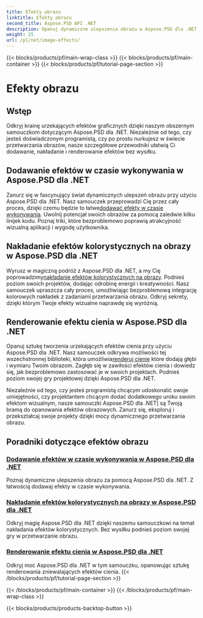 ```yaml
---
title: Efekty obrazu
linktitle: Efekty obrazu
second_title: Aspose.PSD API .NET
description: Opanuj dynamiczne ulepszenia obrazu w Aspose.PSD dla .NET. Ulepsz przetwarzanie obrazu dzięki samouczkom dotyczącym dodawania, nakładania i renderowania oszałamiających efektów w czasie wykonywania.
weight: 25
url: /pl/net/image-effects/
---
```


{{< blocks/products/pf/main-wrap-class >}}
{{< blocks/products/pf/main-container >}}
{{< blocks/products/pf/tutorial-page-section >}}

# Efekty obrazu


## Wstęp

Odkryj krainę urzekających efektów graficznych dzięki naszym obszernym samouczkom dotyczącym Aspose.PSD dla .NET. Niezależnie od tego, czy jesteś doświadczonym programistą, czy po prostu nurkujesz w świecie przetwarzania obrazów, nasze szczegółowe przewodniki ułatwią Ci dodawanie, nakładanie i renderowanie efektów bez wysiłku.

## Dodawanie efektów w czasie wykonywania w Aspose.PSD dla .NET

 Zanurz się w fascynujący świat dynamicznych ulepszeń obrazu przy użyciu Aspose.PSD dla .NET. Nasz samouczek przeprowadzi Cię przez cały proces, dzięki czemu będzie to łatwe[dodawać efekty w czasie wykonywania](./add-effect-runtime/). Uwolnij potencjał swoich obrazów za pomocą zaledwie kilku linijek kodu. Poznaj triki, które bezproblemowo poprawią atrakcyjność wizualną aplikacji i wygodę użytkownika.

## Nakładanie efektów kolorystycznych na obrazy w Aspose.PSD dla .NET

Wyrusz w magiczną podróż z Aspose.PSD dla .NET, a my Cię poprowadzimy[nakładanie efektów kolorystycznych na obrazy](./overlay-color-effect/). Podnieś poziom swoich projektów, dodając odrobinę energii i kreatywności. Nasz samouczek upraszcza cały proces, umożliwiając bezproblemową integrację kolorowych nakładek z zadaniami przetwarzania obrazu. Odkryj sekrety, dzięki którym Twoje efekty wizualne naprawdę się wyróżnią.

## Renderowanie efektu cienia w Aspose.PSD dla .NET

 Opanuj sztukę tworzenia urzekających efektów cienia przy użyciu Aspose.PSD dla .NET. Nasz samouczek odkrywa możliwości tej wszechstronnej biblioteki, która umożliwia[renderuj cienie](./render-drop-shadow/) które dodają głębi i wymiaru Twoim obrazom. Zagłęb się w zawiłości efektów cienia i dowiedz się, jak bezproblemowo zastosować je w swoich projektach. Podnieś poziom swojej gry projektowej dzięki Aspose.PSD dla .NET.

Niezależnie od tego, czy jesteś programistą chcącym udoskonalić swoje umiejętności, czy projektantem chcącym dodać dodatkowego uroku swoim efektom wizualnym, nasze samouczki Aspose.PSD dla .NET] są Twoją bramą do opanowania efektów obrazowych. Zanurz się, eksploruj i przekształcaj swoje projekty dzięki mocy dynamicznego przetwarzania obrazu.


## Poradniki dotyczące efektów obrazu
### [Dodawanie efektów w czasie wykonywania w Aspose.PSD dla .NET](./add-effect-runtime/)
Poznaj dynamiczne ulepszenia obrazu za pomocą Aspose.PSD dla .NET. Z łatwością dodawaj efekty w czasie wykonywania.
### [Nakładanie efektów kolorystycznych na obrazy w Aspose.PSD dla .NET](./overlay-color-effect/)
Odkryj magię Aspose.PSD dla .NET dzięki naszemu samouczkowi na temat nakładania efektów kolorystycznych. Bez wysiłku podnieś poziom swojej gry w przetwarzanie obrazu.
### [Renderowanie efektu cienia w Aspose.PSD dla .NET](./render-drop-shadow/)
Odkryj moc Aspose.PSD dla .NET w tym samouczku, opanowując sztukę renderowania zniewalających efektów cienia.
{{< /blocks/products/pf/tutorial-page-section >}}

{{< /blocks/products/pf/main-container >}}
{{< /blocks/products/pf/main-wrap-class >}}

{{< blocks/products/products-backtop-button >}}
